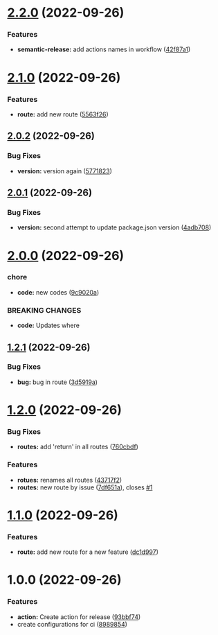 # [2.2.0](https://github.com/jdgabriel/semantic-version-conventional-commit/compare/v2.1.0...v2.2.0) (2022-09-26)


### Features

* **semantic-release:** add actions names in workflow ([42f87a1](https://github.com/jdgabriel/semantic-version-conventional-commit/commit/42f87a1b89ccf1d9d94ac7a7d9fb17d3dc5e443d))

# [2.1.0](https://github.com/jdgabriel/semantic-version-conventional-commit/compare/v2.0.2...v2.1.0) (2022-09-26)


### Features

* **route:** add new route ([5563f26](https://github.com/jdgabriel/semantic-version-conventional-commit/commit/5563f262476a769e8dd004521d601ed035d6889a))

## [2.0.2](https://github.com/jdgabriel/semantic-version-conventional-commit/compare/v2.0.1...v2.0.2) (2022-09-26)


### Bug Fixes

* **version:** version again ([5771823](https://github.com/jdgabriel/semantic-version-conventional-commit/commit/5771823e246f954f925f0fc03173e2754406f66e))

## [2.0.1](https://github.com/jdgabriel/semantic-version-conventional-commit/compare/v2.0.0...v2.0.1) (2022-09-26)


### Bug Fixes

* **version:** second attempt to update package.json version ([4adb708](https://github.com/jdgabriel/semantic-version-conventional-commit/commit/4adb7082c8bbe9b158c89564707a8c73d7dc869f))

# [2.0.0](https://github.com/jdgabriel/semantic-version-conventional-commit/compare/v1.2.1...v2.0.0) (2022-09-26)


### chore

* **code:** new codes ([9c9020a](https://github.com/jdgabriel/semantic-version-conventional-commit/commit/9c9020ab373ac46cdd00c040c5c606238189f326))


### BREAKING CHANGES

* **code:** Updates where

## [1.2.1](https://github.com/jdgabriel/semantic-version-conventional-commit/compare/v1.2.0...v1.2.1) (2022-09-26)


### Bug Fixes

* **bug:** bug in route ([3d5919a](https://github.com/jdgabriel/semantic-version-conventional-commit/commit/3d5919a1709dc9e5a54a0cb2c074fdd69e229f0e))

# [1.2.0](https://github.com/jdgabriel/semantic-version-conventional-commit/compare/v1.1.0...v1.2.0) (2022-09-26)


### Bug Fixes

* **routes:** add 'return' in all routes ([760cbdf](https://github.com/jdgabriel/semantic-version-conventional-commit/commit/760cbdf5498c2bb5a9e7f9a7adf862851048088e))


### Features

* **rotues:** renames all routes ([43717f2](https://github.com/jdgabriel/semantic-version-conventional-commit/commit/43717f2cba095a189815d3b3be276d7a40ebc277))
* **routes:** new route by issue ([7df651a](https://github.com/jdgabriel/semantic-version-conventional-commit/commit/7df651a239aee48acda24389e5a09ed7612a8ea7)), closes [#1](https://github.com/jdgabriel/semantic-version-conventional-commit/issues/1)

# [1.1.0](https://github.com/jdgabriel/semantic-version-conventional-commit/compare/v1.0.0...v1.1.0) (2022-09-26)


### Features

* **route:** add new route for a new feature ([dc1d997](https://github.com/jdgabriel/semantic-version-conventional-commit/commit/dc1d997d78499df0c63a9aca803a663e7f87e895))

# 1.0.0 (2022-09-26)


### Features

* **action:** Create action for release ([93bbf74](https://github.com/jdgabriel/semantic-version-conventional-commit/commit/93bbf74e51e125f077d416cb0a169246382c0efb))
* create configurations for ci ([8989854](https://github.com/jdgabriel/semantic-version-conventional-commit/commit/89898542077a1dc2cb9dbbbd0a32f23118caa4a4))
